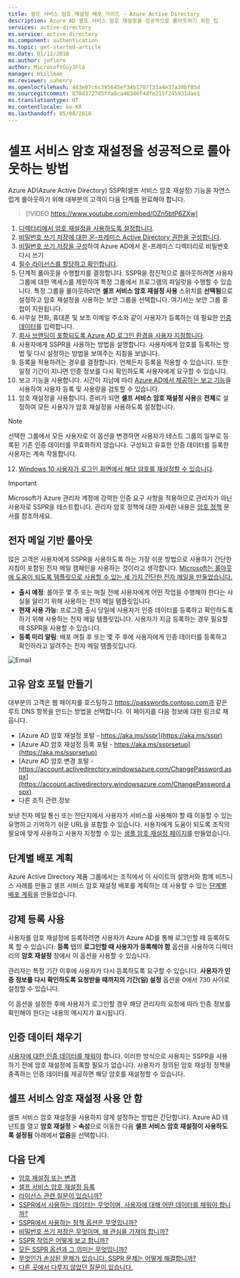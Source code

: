 ```yaml
---
title: 셀프 서비스 암호 재설정 배포 가이드 - Azure Active Directory
description: Azure AD 셀프 서비스 암호 재설정을 성공적으로 롤아웃하기 위한 팁
services: active-directory
ms.service: active-directory
ms.component: authentication
ms.topic: get-started-article
ms.date: 01/11/2018
ms.author: joflore
author: MicrosoftGuyJFlo
manager: mtillman
ms.reviewer: sahenry
ms.openlocfilehash: 4d3e07c6c395645ef34b1707f33a4e37a20bf05d
ms.sourcegitcommit: 870d372785ffa8ca46346f4dfe215f245931dae1
ms.translationtype: HT
ms.contentlocale: ko-KR
ms.lasthandoff: 05/08/2018
---
```

# <a name="how-to-successfully-roll-out-self-service-password-reset"></a>셀프 서비스 암호 재설정을 성공적으로 롤아웃하는 방법

Azure AD(Azure Active Directory) SSPR(셀프 서비스 암호 재설정) 기능을 자연스럽게 롤아웃하기 위해 대부분의 고객이 다음 단계를 완료해야 합니다.

> [!VIDEO https://www.youtube.com/embed/OZn5btP6ZXw]

1. [디렉터리에서 암호 재설정을 사용하도록 설정합니다](quickstart-sspr.md).
2. [비밀번호 쓰기 저장에 대한 온-프레미스 Active Directory 권한을 구성합니다](howto-sspr-writeback.md#active-directory-permissions).
3. [비밀번호 쓰기 저장을 구성](howto-sspr-writeback.md#configure-password-writeback)하여 Azure AD에서 온-프레미스 디렉터리로 비밀번호 다시 쓰기
4. [필수 라이선스를 할당하고 확인합니다](concept-sspr-licensing.md).
5. 단계적 롤아웃을 수행할지를 결정합니다. SSPR을 점진적으로 롤아웃하려면 사용자 그룹에 대한 액세스를 제한하여 특정 그룹에서 프로그램의 파일럿을 수행할 수 있습니다. 특정 그룹을 롤아웃하려면 **셀프 서비스 암호 재설정 사용** 스위치를 **선택됨**으로 설정하고 암호 재설정을 사용하는 보안 그룹을 선택합니다.  여기서는 보안 그룹 중첩이 지원됩니다.
6. 사무실 전화, 휴대폰 및 보조 이메일 주소와 같이 사용자가 등록하는 데 필요한 [인증 데이터](howto-sspr-authenticationdata.md)를 입력합니다.
7. [회사 브랜딩이 포함되도록 Azure AD 로그인 환경을 사용자 지정합니다](concept-sspr-customization.md).
8. 사용자에게 SSPR을 사용하는 방법을 설명합니다. 사용자에게 암호를 등록하는 방법 및 다시 설정하는 방법을 보여주는 지침을 보냅니다.
9. 등록을 적용하려는 경우를 결정합니다. 언제든지 등록을 적용할 수 있습니다. 또한 일정 기간이 지나면 인증 정보를 다시 확인하도록 사용자에게 요구할 수 있습니다.
10. 보고 기능을 사용합니다. 시간이 지남에 따라 [Azure AD에서 제공하는 보고 기능](howto-sspr-reporting.md)을 사용하여 사용자 등록 및 사용량을 검토할 수 있습니다.
11. 암호 재설정을 사용합니다. 준비가 되면 **셀프 서비스 암호 재설정 사용**을 **전체**로 설정하여 모든 사용자가 암호 재설정을 사용하도록 설정합니다. 

   > [!NOTE]
   > 선택한 그룹에서 모든 사용자로 이 옵션을 변경하면 사용자가 테스트 그룹의 일부로 등록된 기존 인증 데이터를 무효화하지 않습니다. 구성되고 유효한 인증 데이터를 등록한 사용자는 계속 작동합니다.

12. [Windows 10 사용자가 로그인 화면에서 해당 암호를 재설정할 수 있습니다](tutorial-sspr-windows.md).

   > [!IMPORTANT]
   > Microsoft가 Azure 관리자 계정에 강력한 인증 요구 사항을 적용하므로 관리자가 아닌 사용자로 SSPR을 테스트합니다. 관리자 암호 정책에 대한 자세한 내용은 [암호 정책](concept-sspr-policy.md#administrator-password-policy-differences) 문서를 참조하세요.

## <a name="email-based-rollout"></a>전자 메일 기반 롤아웃

많은 고객은 사용자에게 SSPR을 사용하도록 하는 가장 쉬운 방법으로 사용하기 간단한 지침이 포함된 전자 메일 캠페인을 사용하는 것이라고 생각합니다. [Microsoft는 롤아웃에 도움이 되도록 템플릿으로 사용할 수 있는 세 가지 간단한 전자 메일을 만들었습니다.](https://www.microsoft.com/download/details.aspx?id=56768)

* **출시 예정**: 롤아웃 몇 주 또는 며칠 전에 사용자에게 어떤 작업을 수행해야 한다는 사실을 알리기 위해 사용하는 전자 메일 템플릿입니다.
* **현재 사용 가능**: 프로그램 출시 당일에 사용자가 인증 데이터를 등록하고 확인하도록 하기 위해 사용하는 전자 메일 템플릿입니다. 사용자가 지금 등록하는 경우 필요할 때 SSPR을 사용할 수 있습니다.
* **등록 미리 알림**: 배포 며칠 후 또는 몇 주 후에 사용자에게 인증 데이터를 등록하고 확인하라고 알려주는 전자 메일 템플릿입니다.

![Email][Email]

## <a name="create-your-own-password-portal"></a>고유 암호 포털 만들기

대부분의 고객은 웹 페이지를 호스팅하고 https://passwords.contoso.com과 같은 루트 DNS 항목을 만드는 방법을 선택합니다. 이 페이지를 다음 정보에 대한 링크로 채웁니다.

* [Azure AD 암호 재설정 포털 - https://aka.ms/sspr](https://aka.ms/sspr)
* [Azure AD 암호 재설정 등록 포털 - https://aka.ms/ssprsetup](https://aka.ms/ssprsetup)
* [Azure AD 암호 변경 포털 - https://account.activedirectory.windowsazure.com/ChangePassword.aspx](https://account.activedirectory.windowsazure.com/ChangePassword.aspx)
* 다른 조직 관련 정보

보낸 전자 메일 통신 또는 전단지에서 사용자가 서비스를 사용해야 할 때 이동할 수 있는 유명하고 기억하기 쉬운 URL을 포함할 수 있습니다. 사용자에게 도움이 되도록 조직의 필요에 맞게 사용하고 사용자 지정할 수 있는 [샘플 암호 재설정 페이지](https://github.com/ajamess/password-reset-page)를 만들었습니다.

## <a name="step-by-step-deployment-plan"></a>단계별 배포 계획

Azure Active Directory 제품 그룹에서는 조직에서 이 사이트의 설명서와 함께 비즈니스 사례를 만들고 셀프 서비스 암호 재설정 배포를 계획하는 데 사용할 수 있는 [단계별 배포 계획](https://aka.ms/SSPRDeploymentPlan)을 만들었습니다.

## <a name="use-enforced-registration"></a>강제 등록 사용

사용자를 암호 재설정에 등록하려면 사용자가 Azure AD를 통해 로그인할 때 등록하도록 할 수 있습니다. **등록** 탭의 **로그인할 때 사용자가 등록해야 함** 옵션을 사용하여 디렉터리의 **암호 재설정** 창에서 이 옵션을 사용할 수 있습니다.

관리자는 특정 기간 이후에 사용자가 다시 등록하도록 요구할 수 있습니다. **사용자가 인증 정보를 다시 확인하도록 요청받을 때까지의 기간(일) 설정** 옵션을 0에서 730 사이로 설정할 수 있습니다.

이 옵션을 설정한 후에 사용자가 로그인할 경우 해당 관리자의 요청에 따라 인증 정보를 확인해야 한다는 내용의 메시지가 표시됩니다.

## <a name="populate-authentication-data"></a>인증 데이터 채우기

[사용자에 대한 인증 데이터를 채워야](howto-sspr-authenticationdata.md) 합니다. 이러한 방식으로 사용자는 SSPR을 사용하기 전에 암호 재설정에 등록할 필요가 없습니다. 사용자가 정의된 암호 재설정 정책을 충족하는 인증 데이터를 제공하면 해당 암호를 재설정할 수 있습니다.

## <a name="disable-self-service-password-reset"></a>셀프 서비스 암호 재설정 사용 안 함

셀프 서비스 암호 재설정을 사용하지 않게 설정하는 방법은 간단합니다. Azure AD 테넌트를 열고 **암호 재설정** > **속성**으로 이동한 다음 **셀프 서비스 암호 재설정이 사용하도록 설정됨** 아래에서 **없음**을 선택합니다.

## <a name="next-steps"></a>다음 단계

* [암호 재설정 또는 변경](../active-directory-passwords-update-your-own-password.md)
* [셀프 서비스 암호 재설정 등록](../active-directory-passwords-reset-register.md)
* [라이선스 관련 질문이 있습니까?](concept-sspr-licensing.md)
* [SSPR에서 사용하는 데이터는 무엇이며, 사용자에 대해 어떤 데이터를 채워야 합니까?](howto-sspr-authenticationdata.md)
* [SSPR에서 사용하는 정책 옵션은 무엇입니까?](concept-sspr-policy.md)
* [비밀번호 쓰기 저장은 무엇이며, 왜 관심을 가져야 합니까?](howto-sspr-writeback.md)
* [SSPR 작업은 어떻게 보고 합니까?](howto-sspr-reporting.md)
* [모든 SSPR 옵션과 그 의미는 무엇입니까?](concept-sspr-howitworks.md)
* [무엇인가 손상된 문제가 있습니다. SSPR 문제는 어떻게 해결합니까?](active-directory-passwords-troubleshoot.md)
* [다른 곳에서 다루지 않았던 질문이 있습니다.](active-directory-passwords-faq.md)

[Email]: ./media/howto-sspr-deployment/sspr-emailtemplates.png "조직의 요구 사항에 맞게 이러한 전자 메일 템플릿을 사용자 지정"
